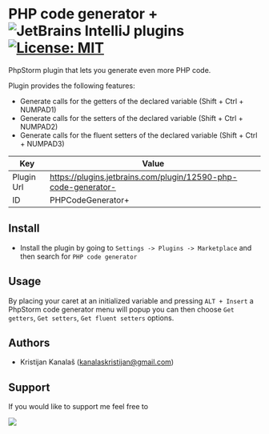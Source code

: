 # PHP code generator + ![JetBrains IntelliJ plugins](https://img.shields.io/jetbrains/plugin/d/12590-php-code-generator-.svg)  [![License: MIT](https://img.shields.io/badge/License-MIT-yellow.svg)](https://opensource.org/licenses/MIT)

PhpStorm plugin that lets you generate even more PHP code.

Plugin provides the following features:
- Generate calls for the getters of the declared variable (Shift + Ctrl + NUMPAD1)
- Generate calls for the setters of the declared variable (Shift + Ctrl + NUMPAD2)
- Generate calls for the fluent setters of the declared variable (Shift + Ctrl + NUMPAD3)

Key                  | Value
-------------------- | --------------------
Plugin Url           | https://plugins.jetbrains.com/plugin/12590-php-code-generator-
ID                   | PHPCodeGenerator+

## Install
- Install the plugin by going to `Settings -> Plugins -> Marketplace` and then search for `PHP code generator`

## Usage

By placing your caret at an initialized variable and pressing `ALT + Insert` a PhpStorm code generator
menu will popup you can then choose `Get getters`, `Get setters`, `Get fluent setters` options.

## Authors
- Kristijan Kanalaš (kanalaskristijan@gmail.com)

## Support
If you would like to support me feel free to

[![](https://cdn.buymeacoffee.com/buttons/default-blue.png)](https://www.buymeacoffee.com/wSd4q6U)

